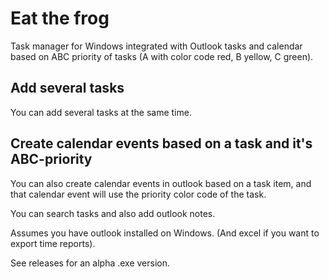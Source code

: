 # Eat the frog
Task manager for Windows integrated with Outlook tasks and calendar based on ABC priority of tasks (A with color code red, B yellow, C green). 

## Add several tasks
You can add several tasks at the same time.

## Create calendar events based on a task and it's ABC-priority
You can also create calendar events in outlook based on a task item, and that calendar event will use the priority color code of the task.

You can search tasks and also add outlook notes.

Assumes you have outlook installed on Windows. (And excel if you want to export time reports).

See releases for an alpha .exe version.
